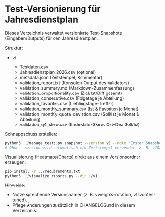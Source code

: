 # Test-Versionierung für Jahresdienstplan

Dieses Verzeichnis verwaltet versionierte Test-Snapshots (Eingaben/Outputs) für den Jahresdienstplan.

Struktur:
- v<name>/
  - Testdaten.csv
  - Jahresdienstplan_2026.csv (optional)
  - metadata.json (Zeitstempel, Kommentar)
  - validation_report.txt (Konsolen-Output des Validators)
  - validation_summary.md (Markdown-Zusammenfassung)
  - validation_proportionality.csv (Ziel/Ist/Diff gesamt)
  - validation_consecutive.csv (Folgetage je Abteilung)
  - validation_favorites.csv (Lieblingstage-Treffer)
  - validation_monthly_summary.csv (Ist & Favoriten je Monat)
  - validation_monthly_quota_deviation.csv (Soll/Ist je Monat & Abteilung)
  - validation_q4_skew.csv (Ende-Jahr-Skew: Okt–Dez Soll/Ist)

Schnappschuss erstellen:

```bash
python3 ../manage_tests.py snapshot --version v1 --note "Erster Snapshot"
# Ohne --version wird automatisch ein Zeitstempel verwendet (z. B. v2025-08-27_1423)
```

Visualisierung (Heatmaps/Charts) direkt aus einem Versionsordner erzeugen:
```bash
pip install -r ../requirements.txt
python3 ../visualize_reports.py --dir ./v1
```

Hinweise:
- Nutze sprechende Versionsnamen (z. B. vweights-rotation, vfavorites-tuned).
- Pflege Änderungen zusätzlich in CHANGELOG.md in diesem Verzeichnis.
